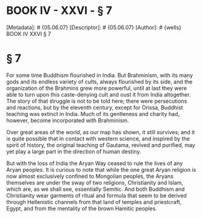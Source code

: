 # BOOK IV - XXVI - § 7
[Metadata]: # {05.06.07}
[Descriptor]: # {05.06.07}
[Author]: # {wells}
BOOK IV
XXVI
§ 7
# § 7
For some time Buddhism flourished in India. But Brahminism, with its many gods
and its endless variety of cults, always flourished by its side, and the
organization of the Brahmins grew more powerful, until at last they were able
to turn upon this caste-denying cult and oust it from India altogether. The
story of that struggle is not to be told here; there were persecutions and
reactions, but by the eleventh century, except for Orissa, Buddhist teaching
was extinct in India. Much of its gentleness and charity had, however, become
incorporated with Brahminism.

Over great areas of the world, as our map has shown, it still survives; and it
is quite possible that in contact with western science, and inspired by the
spirit of history, the original teaching of Gautama, revived and purified, may
yet play a large part in the direction of human destiny.

But with the loss of India the Aryan Way ceased to rule the lives of any Aryan
peoples. It is curious to note that while the one great Aryan religion is now
almost exclusively confined to Mongolian peoples, the Aryans themselves are
under the sway of two religions, Christianity and Islam, which are, as we shall
see, essentially Semitic. And both Buddhism and Christianity wear garments of
ritual and formula that seem to be derived through Hellenistic channels from
that land of temples and priestcraft, Egypt, and from the mentality of the
brown Hamitic peoples.

